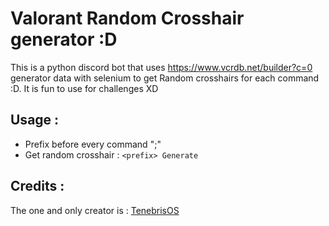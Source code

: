 # Valorant Random Crosshair generator :D
This is a python discord bot that uses https://www.vcrdb.net/builder?c=0 generator data with selenium to get Random crosshairs for each command :D.
It is fun to use for challenges XD
## Usage :
- Prefix before every command ";"
- Get random crosshair : ```<prefix> Generate```
## Credits :
The one and only creator is : [TenebrisOS](https://github.com/TenebrisOS)
